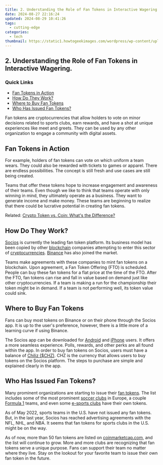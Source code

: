 ```yaml
---
title: 2. Understanding the Role of Fan Tokens in Interactive Wagering.
date: 2024-08-27 22:16:24
updated: 2024-08-29 10:41:26
tags:
  - cutting-edge
categories:
  - tech
thumbnail: https://static1.howtogeekimages.com/wordpress/wp-content/uploads/2022/05/shutterstock_778693663.jpg
---
```


## 2. Understanding the Role of Fan Tokens in Interactive Wagering.

### Quick Links

* [Fan Tokens in Action](https://youtube-zero.techidaily.com/ed-boosting-video-management-creating-an-effective-youtube-watch-later-list/)
* [How Do They Work?](https://video-ai-editor.techidaily.com/updated-2024-approved-color-correction-mastery-in-fcp-2023-expert-techniques-revealed/)
* [Where to Buy Fan Tokens](https://instagram-videos.techidaily.com/updated-discreetly-discovering-stories-with-these-apps-for-2024/)
* [Who Has Issued Fan Tokens?](https://instagram-video-files.techidaily.com/new-from-obscurity-to-star-in-3-simple-steps/)

 Fan tokens are cryptocurrencies that allow holders to vote on minor decisions related to sports clubs, earn rewards, and have a shot at unique experiences like meet and greets. They can be used by any other organization to engage a community with digital assets.

##  Fan Tokens in Action

 For example, holders of fan tokens can vote on which uniform a team wears. They could also be rewarded with tickets to games or apparel. There are endless possibilities. The concept is still fresh and use cases are still being created.

 Teams that offer these tokens hope to increase engagement and awareness of their teams. Even though we like to think that teams operate with only winning in mind, they ultimately operate as a business. They want to generate income and make money. These teams are beginning to realize that there could be lucrative potential in creating fan tokens.

Related: [Crypto Token vs. Coin: What's the Difference?](https://vimeo-videos.techidaily.com/new-turbo-charging-your-vimeo-views-for-2024/) 

##  How Do They Work?

[Socios](https://www.socios.com/usa) is currently the leading fan token platform. Its business model has been copied by other [blockchain](https://facebook-videos.techidaily.com/updated-2024-approved-top-playlist-hits-social-medias-1-10-video-winners/) companies attempting to enter this sector of [cryptocurrencies](https://sim-unlock.techidaily.com/in-2024-top-11-free-apps-to-check-imei-on-itel-p40plus-phones-by-drfone-android/). [Binance](https://www.binance.com/en) has also joined the market.

 Teams make agreements with these companies to mint fan tokens on a blockchain. Upon agreement, a Fan Token Offering (FTO) is scheduled. People can buy these fan tokens for a flat price at the time of the FTO. After the FTO, fan tokens can rise and fall in value based on demand just like other cryptocurrencies. If a team is making a run for the championship their token might be in demand. If a team is not performing well, its token value could sink.

##  Where to Buy Fan Tokens

 Fans can buy most tokens on Binance or on their phone through the Socios app. It is up to the user's preference, however, there is a little more of a learning curve if using Binance.

 The Socios app can be downloaded for [Android](https://www.anrdoezrs.net/links/3607085/type/dlg/sid/UUhtgUeUpU206058/https://play.google.com/store/apps/details?id=com.socios&hl=en%5FUS&gl=US) and [iPhone](https://apps.apple.com/us/app/socios-com-wallet-tokens/id1464868277) users. It offers a more seamless experience. Polls, rewards, and other perks are all found within the app. In order to buy fan tokens on Socios, users must have a balance of [Chiliz ($CHZ)](https://www.chiliz.com/en/). CHZ is the currency that allows users to buy tokens on the Socios platform. The steps to purchase are simple and explained clearly in the app.

##  Who Has Issued Fan Tokens?

 Many prominent organizations are starting to issue their [fan tokens](https://coinmarketcap.com/view/fan-token/). The list includes some of the most prominent [soccer clubs](https://www.bbc.com/news/technology-59596267#:~:text=Another%20way%20clubs%20are%20getting,built%20in%20code%20representing%20owenrship.) in Europe, a couple [Formula 1](https://us.motorsport.com/f1/news/aston-martin-alfa-romeo-f1-fan-token/6511965/) teams, and even some [e-sports clubs](https://esportsinsider.com/2021/06/team-vitality-to-launch-fan-tokens-on-socios-com/) have their own tokens.

 As of May 2022, sports teams in the U.S. have not issued any fan tokens. But, in the last year, Socios has reached advertising agreements with the NFL, NHL, and NBA. It seems that fan tokens for sports clubs in the U.S. might be on the way.

 As of now, more than 50 fan tokens are listed on [coinmarketcap.com](https://coinmarketcap.com/view/fan-token/), and the list will continue to grow. More and more clubs are recognizing that fan tokens serve a unique purpose. Fans can support their team no matter where they live. Stay on the lookout for your favorite team to issue their own fan token in the future.

<ins class="adsbygoogle"
     style="display:block"
     data-ad-format="autorelaxed"
     data-ad-client="ca-pub-7571918770474297"
     data-ad-slot="1223367746"></ins>



<ins class="adsbygoogle"
     style="display:block"
     data-ad-client="ca-pub-7571918770474297"
     data-ad-slot="8358498916"
     data-ad-format="auto"
     data-full-width-responsive="true"></ins>
